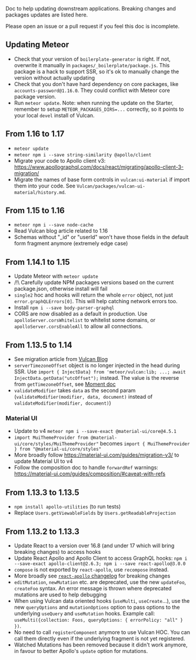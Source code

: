Doc to help updating downstream applications. Breaking changes and packages updates are listed here.

Please open an issue or a pull request if you feel this doc is incomplete.

## Updating Meteor

- Check that your version of `boilerplate-generator` is right. If not, overwrite it manually in `packages/_boilerplate/package.js`. This package is a hack to support SSR, so it's ok to manually change the version without actually updating
- Check that you don't have hard dependency on core packages, like `accounts-password@1.16.0`. They could conflict with Meteor core package version.
- Run `meteor update`. Note: when running the update on the Starter, remember to setup `METEOR_PACKAGES_DIRS=...` correctly, so it points to your local `devel` install of Vulcan.

## From 1.16 to 1.17

- `meteor update`
- `meteor npm i --save string-similarity @apollo/client`
- Migrate your code to Apollo client v3: https://www.apollographql.com/docs/react/migrating/apollo-client-3-migration/
- Migrate the names of base form controls in `vulcan:ui-material` if import them into your code. See `Vulcan/packages/vulcan-ui-material/history.md`.
 
## From 1.15 to 1.16

- `meteor npm i --save node-cache`
- Read Vulcan blog article related to 1.16
- Schemas without "_id" or "userId" won't have those fields in the default form fragment anymore (extremely edge case)

## From 1.14.1 to 1.15

- Update Meteor with `meteor update`
- /!\ Carefully update NPM packages versions based on the current package.json, otherwise install will fail
- `single2` hoc and hooks will return the whole `error` object, not just `error.graphQLErrors[0]`. This will help catching network errors too.
- Install `npm i --save body-parser-graphql`
- CORS are now disabled as a default in production. Use `apolloServer.corsWhitelist` to whitelist some domains, or `apolloServer.corsEnableAll` to allow all 
connections.


## From 1.13.5 to 1.14

- See migration article from [Vulcan Blog](https://blog.vulcanjs.org/)
- `serverTimezoneOffset` object is no longer injected in the head during SSR. Use `import { InjectData} from 'meteor/vulcan:lib; ...; await InjectData.getData("utcOffset");` instead. The value is the reverse from `getTimezoneOffset`, see [Moment doc](https://momentjscom.readthedocs.io/en/latest/moment/03-manipulating/09-utc-offset/)
- `validateModifier` takes `data` as the second param (`validateModifier(modifier, data, document)` instead of `validateModifier(modifier, document)`)

### Material UI
- Update to v4 `meteor npm i --save-exact @material-ui/core@4.5.1`
- `import MuiThemeProvider from @material-ui/core/styles/MuiThemeProvider"` becomes `import { MuiThemeProvider } from "@material-ui/core/styles"`
- More broadly follow https://material-ui.com/guides/migration-v3/ to update Material UI to v4
- Follow the composition doc to handle `forwardRef` warnings: https://material-ui.com/guides/composition/#caveat-with-refs

## From 1.13.3 to 1.13.5

- `npm install apollo-utilities` (to run tests)
- Replace `Users.getViewableFields` by `Users.getReadableProjection` 


## From 1.13.2 to 1.13.3

- Update React to a version over 16.8 (and under 17 which will bring breaking changes) to access hooks
- Update React Apollo and Apollo Client to access GraphQL hooks: `npm i --save-exact apollo-client@2.6.3; npm i --save react-apollo@3.0.0`
- `compose` is not exported by `react-apollo`, use `recompose` instead.
- More broadly see [`react-apollo` changelog](https://github.com/apollographql/react-apollo/blob/master/Changelog.md) for breaking changes
- `editMutation`, `newMutation` etc. are deprecated, use the new `updateFoo`, `createFoo` syntax. An error message is thrown where deprecated mutations are used to help debugging
- When using Vulcan data oriented hooks (`useMulti`, `useCreate`...), use the new `queryOptions` and `mutationOptions` option to pass options to the underlying `useQuery` and `useMutation` hooks.
Example call: `useMulti({collection: Foos, queryOptions: { errorPolicy: "all" } })`.
- No need to call `registerComponent` anymore to use Vulcan HOC. You can call them directly even if the underlying fragment is not yet registered.
- Watched Mutations has been removed because it didn't work anymore, in favour to better Apollo's `update` option for mutations.

